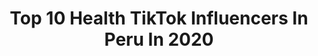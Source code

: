 ---
title: Top 10 Health TikTok Influencers In Peru In 2020
description: >-
  Find top health TikTok influencers in Peru in 2020. Most popular hashtags: #fyp #parati #viral #foryou.
platform: TikTok
hits: 9
text_top: Discover the best TikTok profiles on inBeat.
text_bottom: Our platform holds 9 TikTok influencers like this in Peru for you to pitch.
profiles:
  - username: "acinetobacter"
    fullname: >-
      Alexander Vásquez S.
    bio: >-
      CEO del paracetamol 💊 Estudiante de Medicina Humana con 3 gotitas de tiktoker
    location: "Peru"
    followers: 82900
    engagement: 717
    commentsToLikes: 0.045437
    id: ckdne7fgah5ep0j236wfpm8fe
    verified: false
    hashtags: "#greenscreen, #krebschallenge, #medical, #health"
  - username: "bonfresh"
    fullname: >-
      user3785818397701
    bio: >-
      
    location: "Peru"
    followers: 2136
    engagement: 843
    commentsToLikes: 0.095363
    id: ckauw8ig81f6w0j23psqkp0gq
    verified: false
    hashtags: "#travel, #foryourpage, #suiza, #selva"
  - username: "beltrips"
    fullname: >-
      Beltrips
    bio: >-
      Info para viajes POST PANDEMIA Nutricionista 🍓 Viaja por el mundo🌎 👇🏼👇🏼
    location: "Peru"
    followers: 379500
    engagement: 861
    commentsToLikes: 0.014451
    id: cka6f12a2duvx0i78lqejgh3b
    verified: false
    hashtags: "#beltrips, #wanderlust, #travel, #saludybienestar"
  - username: "onlyforgirls24"
    fullname: >-
      𝑓𝑜𝑟𝑔𝑖𝑟𝑙𝑠
    bio: >-
      ♡︎𝐖𝐞 𝐧𝐞𝐞𝐝 𝐟𝐨𝐥𝐥𝐨𝐰𝐞𝐫𝐬♡︎ 🦋200k?🦋 collabs al dm UNICA CUENTA🥺🥰
    location: "Peru"
    followers: 168700
    engagement: 1842
    commentsToLikes: 0.012451
    id: ckb9fohsz49ab0j23ktuv366q
    verified: false
    hashtags: "#quarantine, #greenscreen, #viral, #fyp"
  - username: "ornellayoga"
    fullname: >-
      Ornella Yoga
    bio: >-
      Por aquí chilling , para rutinas , clases y talleres 📩Insta @ornellayoga ❤️🙃
    location: "Peru"
    followers: 26600
    engagement: 537
    commentsToLikes: 0.049636
    id: cka0rv107ikls0i78he1h3dq7
    verified: false
    hashtags: "#fyp, #tiktokindia, #yoga, #mindfulness"
  - username: "camiloyevaluna"
    fullname: >-
      C&V
    bio: >-
      
    location: "Peru"
    followers: 303
    engagement: 1223
    commentsToLikes: 0.011453
    id: ck81sv0njtam20j788odbu889
    verified: false
    hashtags: "#duet, #animales, #foryou, #chicas"
  - username: "heathervillanuevaofc"
    fullname: >-
      ✨𝑯𝒆𝒂𝒕𝒉𝒆𝒓✨ヘザー✨
    bio: >-
      📸 Fotografa 📸 Ins:heathervillanuevaofc 🏁 30k 🏁 ✨Otaku de corazón✨ ついてきて
    location: "Peru"
    followers: 27400
    engagement: 1951
    commentsToLikes: 0.023136
    id: ckbezridhkzb60j23adxu4o9j
    verified: false
    hashtags: "#yoenlafiesta, #misterio, #foryoupage, #humor"
  - username: "taexkook_truelove"
    fullname: >-
      Taekook
    bio: >-
      ❤️ Wattpad: SweetbabyTJ Twitter: Alessa12luli Youtube del Taekook
    location: "Peru"
    followers: 45600
    engagement: 3090
    commentsToLikes: 0.023676
    id: ckd6yhhl0wedo0j23hbhonqcq
    verified: false
    hashtags: "#gay, #pov, #kook, #fyp"
  - username: "onedirectionstuff"
    fullname: >-
      OneDStuff
    bio: >-
      contenido de One Direction y sus integrantes💚💙❤💛🧡🤍💚
    location: "Peru"
    followers: 8527
    engagement: 2957
    commentsToLikes: 0.010867
    id: ckcv8h9zlqej20j23fjqgnxb8
    verified: false
    hashtags: "#louistomlinson, #niall, #harrystyles, #2020"
---